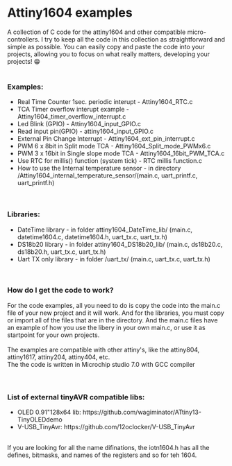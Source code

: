 # Attiny1604 examples<br />
A collection of C code for the attiny1604 and other compatible micro-controllers. I try to keep all the code in this collection as straightforward and simple as possible. You can easily copy and paste the code into your projects, allowing you to focus on what really matters, developing your projects! 😁 <br />
<br />
<h3>Examples:</h3>
<ul>
<li>Real Time Counter 1sec. periodic interupt - Attiny1604_RTC.c </li>
<li>TCA Timer overflow interupt example - Attiny1604_timer_overflow_interrupt.c</li>
<li>Led Blink (GPIO) - Attiny1604_input_GPIO.c </li>
<li>Read input pin(GPIO) - attiny1604_input_GPIO.c </li>
<li>External Pin Change Interrupt - Attiny1604_ext_pin_interrupt.c </li>
<li>PWM 6 x 8bit in Split mode TCA - Attiny1604_Split_mode_PWMx6.c</li>
<li>PWM 3 x 16bit in Single slope mode TCA - Attiny1604_16bit_PWM_TCA.c </il>
<li>Use RTC for millis() function (system tick) - RTC millis function.c </il>
<li>How to use the Internal temperature sensor - in directory /Attiny1604_internal_temperature_sensor/(main.c, uart_printf.c, uart_printf.h)</li>
</ul>
<br />
<h3>Libraries:</h3>
<ul>
<li>DateTime library - in folder attiny1604_DateTime_lib/ (main.c, datetime1604.c, datetime1604.h, uart_tx.c, uart_tx.h) </li>
<li>DS18b20 library - in folder attiny1604_DS18b20_lib/ (main.c, ds18b20.c, ds18b20.h, uart_tx.c, uart_tx.h) </li>
<li>Uart TX only library - in folder  /uart_tx/ (main.c, uart_tx.c, uart_tx.h) </li>
</ul>

<br />
<h3>How do I get the code to work?</h3>
For the code examples, all you need to do is copy the code into the main.c file of your new project and it will work. 
And for the libraries, you must copy or import all of the files that are in the directory. And the main.c files have an example of how you use the libery in your own main.c, or use it as startpoint for your own projects. <br />
<br />
The examples are compatible with other attiny's, like the attiny804, attiny1617, attiny204, attiny404, etc. <br />
The the code is written in Microchip studio 7.0 with GCC compiler<br />
<br />
<br />
<h3>List of external tinyAVR compatible libs:</h3> 
<ul>
<li>OLED 0.91"128x64 lib: https://github.com/wagiminator/ATtiny13-TinyOLEDdemo</li>
<li>V-USB_TinyAvr: https://github.com/12oclocker/V-USB_TinyAvr</li>
</ul
<br />
<br />
If you are looking for all the name difinations, the iotn1604.h has all the defines, bitmasks, and names of the registers and so for teh 1604. 
